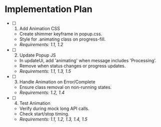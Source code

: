 
# Implementation Plan

- [ ] 1. Add Animation CSS
  - Create shimmer keyframe in popup.css.
  - Style for .animating class on progress-fill.
  - _Requirements: 1.1, 1.2_

- [ ] 2. Update Popup JS
  - In updateUi, add 'animating' when message includes 'Processing'.
  - Remove when status changes or progress updates.
  - _Requirements: 1.1, 1.3, 1.5_

- [ ] 3. Handle Animation on Error/Complete
  - Ensure class removal on non-running states.
  - _Requirements: 1.2, 1.4_

- [ ] 4. Test Animation
  - Verify during mock long API calls.
  - Check start/stop timing.
  - _Requirements: 1.1, 1.2, 1.3, 1.4, 1.5_ 
